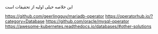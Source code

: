 این خلاصه خیلی اولیه از تحقیقات است

https://github.com/geerlingguy/mariadb-operator
https://operatorhub.io/?category=Database
https://github.com/oracle/mysql-operator
https://awesome-kubernetes.readthedocs.io/databases/#other-solutions
